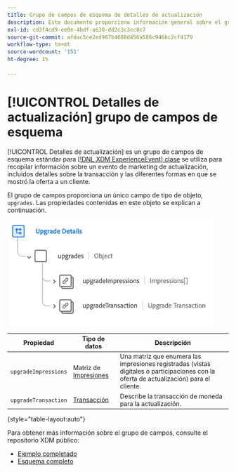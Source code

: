 ```yaml
---
title: Grupo de campos de esquema de detalles de actualización
description: Este documento proporciona información general sobre el grupo de campos de esquema Detalles de actualización.
exl-id: cd3f4cd9-ee0e-4bdf-a630-dd2c3c3cc8c7
source-git-commit: afdac5ce2ed967b4688d456a586c946bc2cf4179
workflow-type: tm+mt
source-wordcount: '151'
ht-degree: 1%

---
```


# [!UICONTROL Detalles de actualización] grupo de campos de esquema

[!UICONTROL Detalles de actualización] es un grupo de campos de esquema estándar para [[!DNL XDM ExperienceEvent] clase](../../classes/experienceevent.md) se utiliza para recopilar información sobre un evento de marketing de actualización, incluidos detalles sobre la transacción y las diferentes formas en que se mostró la oferta a un cliente.

El grupo de campos proporciona un único campo de tipo de objeto, `upgrades`. Las propiedades contenidas en este objeto se explican a continuación.

![Estructura de detalles de actualización](../../images/field-groups/upgrade-details.png)

| Propiedad | Tipo de datos | Descripción |
| --- | --- | --- |
| `upgradeImpressions` | Matriz de [Impresiones](../../data-types/impressions.md) | Una matriz que enumera las impresiones registradas (vistas digitales o participaciones con la oferta de actualización) para el cliente. |
| `upgradeTransaction` | [Transacción](../../data-types/transaction.md) | Describe la transacción de moneda para la actualización. |

{style="table-layout:auto"}

Para obtener más información sobre el grupo de campos, consulte el repositorio XDM público:

* [Ejemplo completado](https://github.com/adobe/xdm/blob/master/components/fieldgroups/experience-event/industry-verticals/experienceevent-upgrade-details.example.1.json)
* [Esquema completo](https://github.com/adobe/xdm/blob/master/components/fieldgroups/experience-event/industry-verticals/experienceevent-upgrade-details.schema.json)
